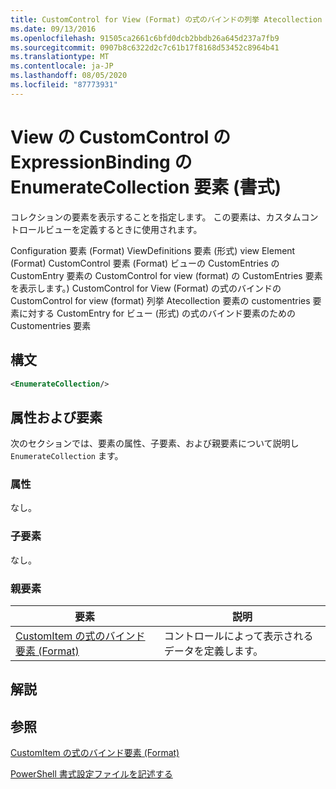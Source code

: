 ```yaml
---
title: CustomControl for View (Format) の式のバインドの列挙 Atecollection 要素Microsoft Docs
ms.date: 09/13/2016
ms.openlocfilehash: 91505ca2661c6bfd0dcb2bbdb26a645d237a7fb9
ms.sourcegitcommit: 0907b8c6322d2c7c61b17f8168d53452c8964b41
ms.translationtype: MT
ms.contentlocale: ja-JP
ms.lasthandoff: 08/05/2020
ms.locfileid: "87773931"
---
```

# <a name="enumeratecollection-element-for-expressionbinding-for-customcontrol-for-view-format"></a>View の CustomControl の ExpressionBinding の EnumerateCollection 要素 (書式)

コレクションの要素を表示することを指定します。 この要素は、カスタムコントロールビューを定義するときに使用されます。

Configuration 要素 (Format) ViewDefinitions 要素 (形式) view Element (Format) CustomControl 要素 (Format) ビューの CustomEntries の CustomEntry 要素の CustomControl for view (format) の CustomEntries 要素を表示します。) CustomControl for View (Format) の式のバインドの CustomControl for view (format) 列挙 Atecollection 要素の customentries 要素に対する CustomEntry for ビュー (形式) の式のバインド要素のための Customentries 要素

## <a name="syntax"></a>構文

```xml
<EnumerateCollection/>
```

## <a name="attributes-and-elements"></a>属性および要素

次のセクションでは、要素の属性、子要素、および親要素について説明し `EnumerateCollection` ます。

### <a name="attributes"></a>属性

なし。

### <a name="child-elements"></a>子要素

なし。

### <a name="parent-elements"></a>親要素

|要素|説明|
|-------------|-----------------|
|[CustomItem の式のバインド要素 (Format)](./expressionbinding-element-for-customitem-for-controls-for-configuration-format.md)|コントロールによって表示されるデータを定義します。|

## <a name="remarks"></a>解説

## <a name="see-also"></a>参照

[CustomItem の式のバインド要素 (Format)](./expressionbinding-element-for-customitem-for-controls-for-configuration-format.md)

[PowerShell 書式設定ファイルを記述する](./writing-a-powershell-formatting-file.md)
